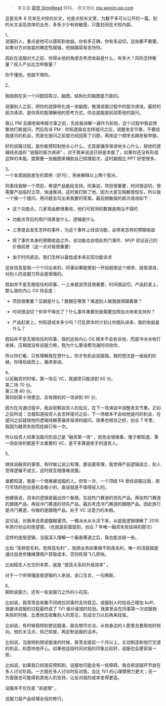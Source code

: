 > 本文由 [简悦 SimpRead](http://ksria.com/simpread/) 转码， 原文地址 [mp.weixin.qq.com](https://mp.weixin.qq.com/s/zqY2maOW8DS-B3GVId0f0A)

这是去年 8 月发在犬校的长文，也是犬校长文里，为数不多可以公开的一篇。别的长文谈及具体的业务，多多少少有些敏感，只能封闭在犬校内部。

1、  
说服别人，重点是他可以感知到收益。你有多正确，你有多迫切，这些都不重要。如果对方对收益的确定性越强，他就越容易支持你。

因此在说服对方之前，你得从他的角度去考虑收益是什么，有多大？风险怎样衡量？投入产出比怎样衡量？

你不懂他，他就不理你。

2、  

我刚刚在另一个问题回答过，脑图，结构化的脑图是万能的。

说服别人之前，把你的说辞转化成一张脑图，推演说服过程中的层次递进。最好的层次递进，是你真的能理解他的思考方式，你总是能提前回答他的提问。

我让 PM 去跟老板申报方案之前，先给我讲解一遍作为彩排。这个过程中我会频繁地打断提问，然后告诉 PM：你知道我会怎样提问之后，调整发言节奏，不要给我提问的机会，而是在提问之前就已经回答了问题，再按这个顺序去跟老板申报。

好的说服过程，是你能预知到他关心什么，尤其是循序渐进地关心什么，按他的逻辑线去组织 “说服的层次递进” 。对于我来说这已经是本能了，如果你还没有形成这样的本能，就需要一张脑图来辅助自己梳理层次，这时脑图比 PPT 好使很多。

3、  
一个本周刚刚发生的案例（好巧），用来解释以上两个观点。

同事找我聊一个项目，希望产品能给支持。同事说，项目很重要，时间很迫切，很需要产品临时立项，快速推进。这时我打断了他，因为大家互相都很信任，所以我一个接一个提问，用问题去勾出来我要的答案。最后脱敏版的层次递进如下：

*   这个功能点，几家竞品都很重视，他们可观测的数据是相当不错的
    
*   功能点背后的用户场景是什么，逻辑是什么
    
*   三季度会发生怎样的事件，为这个事件上线该功能，会带来怎样的预期收益
    
*   除了事件本身的预期收益之外，该功能也会借此热门事件，MVP 验证自己的价值前景（这一点对我很重要）
    
*   由于时间紧迫，我们怎样以最低成本来实现功能诉求
    

这些信息是我一个个问出来的，同事如果能做到一开始就按这个顺序，层层递进，对别人的说服力将会是很强的。

假如并不是互相信任的同事，一上来就说项目很重要，时间很迫切，产品赶紧上，那么我的内心 OS 将会是：

*   项目很重要？证据是什么？数据在哪里？难道别人做我就得跟着做？
    
*   时间很迫切？你早干嘛去了？什么事件重要到我需要加班加点地来支持你？
    
*   产品赶紧上，你知道成本多少吗？打乱原本的计划让你插队进来，我的收益是什么？
    

假如并不是互相信任的同事，我的这些内心 OS 根本不会告诉他，而是冷冰冰地打发掉。压根就没有说服力嘛，我为什么要浪费沟通时间给你。

所以你们看，只有理解我在想什么，你才有机会说服我。我的想法是一级级的阶梯，你得拾级而上，循序渐进。

4、  
以前融资的时候，第一场见 VC，我通常只能讲到 60 分。  
第二场 70 分。  
第三场 80 分。  
第四到第十场里边，会有随机的一场讲到 90 分。

因为在沟通过程中，我会观察投资人的反应，在下一场演说中调整发言节奏。正如之前所说：当我知道投资人会怎样提问之后，下一场根本不会给他提问的机会，在提问之前就按他的逻辑线解答循序渐进的疑问，效果也相当之好。创业 7 年里，我因为融资失败而挂掉只有一次。

所以投资人如果当面问到自己是 “融资第一场” ，脸色会很难看，傻子都知道，第一场安排的都是不太重要的 VC，差不多算是练手的道具人。

5、  

继续说融资的事情，有时候公说公有理，婆说婆有理，我觉得产品逻辑成立，别人觉得逻辑不成立，这时就互相很难说服。

谁都知道，我是一个很难被说服的人。但有一次，一个顶级 FA 曾经说服过我，旅行市场的创业是机会极小的，直说就是不值得投入的。

他跟我说，资本的逻辑是画出四个象限。先投热门赛道的领先产品，再投热门赛道的跟随产品，再投冷门赛道的领先产品，最后考虑冷门赛道的跟随产品。因此旅行是冷门赛道，你做的是跟随产品，处于 VC 注意力的末梢。

这句话，对我来说真是醍醐灌顶，一桶冰水从头浇下来，从底层逻辑理解了 2016 年旅行创业的绝望感。（也就是前面提到，创业 7 年唯一融资失败挂掉的那次）

这样的底层逻辑，当我深入理解一个垂直赛道之后，我也能总结一些。

比如 “高频低毛利，低频高毛利” ，低频业务如果做不到高毛利，唯一的活路就是通过自发传播摊薄用户获取成本，否则死得飞几把快。

比如陌生人社交的本质，就是 “提高关系的升级效率” 。

对于一个听得懂底层逻辑的人来说，金口玉言，一句两断。

6、  
聊到说服力，还有一些说服力之外的小花招。

比如说，我常常会收集不同岗位同事的支持意见，说服别人时给自己增加 buff，很避讳说服的过程最终成了 1V1 谁对谁错的较劲。我甚至会在同事第一次说服我失败的时候，怂恿他去收集别人的意见，形成合力以后再来找我。

比如说，有时候我特别想说服谁，就会想尽办法，从他身边的人那里去套取他的倾向，他的关注点，知己知彼，再定制说服的话术。

比如说，当我特别想说服谁的时候，甚至会提前一个月以上，主动制造和他打交道的机会，刻意哄他开心。如果他这段时间对我的印象比较好，说服也会更容易一些。

比如说，如果我已经提前预知到，说服他可能会有一些障碍，我会把说服环节放在多人讨论阶段。一方面在多人讨论时反对我，会比 1V1 的心理摩擦力更大；另一方面我也可能得到其他人的支持，让反对我的成本变得更高。

说服并不仅仅是 “讲道理” 。

说服力是产品经理永恒的修行。
